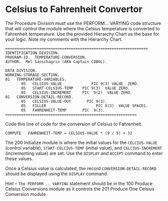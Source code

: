 # Celsius to Fahrenheit Convertor

The Procedure Division must use the PERFORM… VARYING code structure that will control the module where the Celsius temperature is converted to Fahrenheit temperature. 
Use the provided Hierarchy Chart as the base for your logic. Note my comments with the Hierarchy Chart. 
```
===============================================================
IDENTIFICATION DIVISION.
PROGRAM-ID.  TEMPERATURE-CONVERSION.
AUTHOR.  Mel Sanschagrin (AKA Captain COBOL).

DATA DIVISION.
WORKING-STORAGE SECTION.
01   TEMPERATURE-VARIABLES.
       05   CELSIUS-VALUE		      PIC 9(3) VALUE  ZERO.
       05   START-CELSIUS-TEMP    PIC 9(3)  VALUE ZERO.
       05   CELSIUS-INCREMENT     PIC  9(2)  VALUE ZERO.
01   CONVERSION-DETAIL-RECORD.
       05   CELSIUS-VALUE-OUT	    PIC 9(3).
       05   FILLER			            PIC X(3)  VALUE SPACES.
       05   FAHRENHEIT-TEMP       PIC  9(3).         
==========================================================
```
Code this line of code for the conversion of Celsius to Fahrenheit.  
```
COMPUTE   FAHRENHEIT-TEMP = CELSIUS-VALUE * (9 / 5) + 32 
```
 
The 200 Initialize module is where the initial values for the `CELCIUS-VALUE` (control variable),  `START-CELCIUS-TEMP` (initial value), and `CELCIUS-INCREMENT` (incrementing value) are set. Use the `DISPLAY` and `ACCEPT` command to enter these values.

Once a Celsius value is calculated, the record `CONVERSION-DETAIL-RECORD` should be displayed using the `DISPLAY` command.

Hint – `The PERFORM .. VARYING` statement should be in the 
100 Produce Celsius Conversions module as it controls the 201 Produce One Celsius Conversion module.
